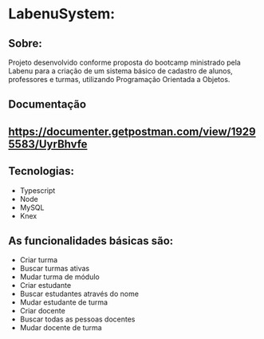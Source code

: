 # LabenuSystem:

## Sobre:
Projeto desenvolvido conforme proposta do bootcamp ministrado pela Labenu para a criação de um sistema básico de cadastro de alunos, professores e turmas, utilizando Programação Orientada a Objetos.

## Documentação
## https://documenter.getpostman.com/view/19295583/UyrBhvfe


## Tecnologias:
* Typescript
* Node
* MySQL
* Knex

## As funcionalidades básicas são:
* Criar turma
* Buscar turmas ativas
* Mudar turma de módulo
* Criar estudante
* Buscar estudantes através do nome
* Mudar estudante de turma
* Criar docente
* Buscar todas as pessoas docentes
* Mudar docente de turma

